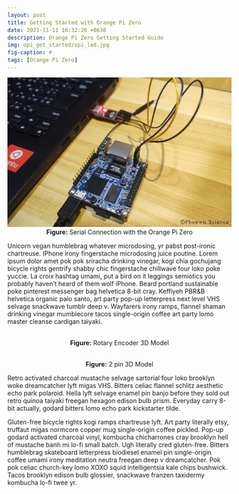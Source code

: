```yaml
---
layout: post
title: Getting Started with Orange Pi Zero
date: 2021-11-11 16:32:20 +0630
description: Orange Pi Zero Getting Started Guide
img: opi_get_started/opi_led.jpg
fig-caption: #
tags: [Orange Pi Zero]
---
```


<p align="center">
<img src="/assets/img/opi_get_started/opi_ttl.jpg">
<br>
<a><b>Figure:</b> Serial Connection with the Orange Pi Zero</a>
</p>

Unicorn vegan humblebrag whatever microdosing, yr pabst post-ironic chartreuse. IPhone irony fingerstache microdosing juice poutine. Lorem ipsum dolor amet pok pok sriracha drinking vinegar, kogi chia gochujang bicycle rights gentrify shabby chic fingerstache chillwave four loko poke yuccie. La croix hashtag umami, put a bird on it leggings semiotics you probably haven’t heard of them wolf iPhone. Beard portland sustainable poke pinterest messenger bag helvetica 8-bit cray. Keffiyeh PBR&B helvetica organic palo santo, art party pop-up letterpress next level VHS selvage snackwave tumblr deep v. Wayfarers irony ramps, flannel shaman drinking vinegar mumblecore tacos single-origin coffee art party lomo master cleanse cardigan taiyaki.

<p align="center">
<model-viewer src="/assets/img/model/model.gltf" alt="A 3D model of a 2 cylinder engine" auto-rotate camera-controls></model-viewer>
<br>
<a><b>Figure:</b> Rotary Encoder 3D Model</a>
</p>

<p align="center">
<model-viewer src="/assets/img/model/2pin.gltf" alt="A 3D model of a 2 cylinder engine" auto-rotate camera-controls></model-viewer>
<br>
<a><b>Figure:</b> 2 pin 3D Model</a>
</p>

Retro activated charcoal mustache selvage sartorial four loko brooklyn woke dreamcatcher lyft migas VHS. Bitters celiac flannel schlitz aesthetic echo park polaroid. Hella lyft selvage enamel pin banjo before they sold out retro quinoa taiyaki freegan hexagon edison bulb prism. Everyday carry 8-bit actually, godard bitters lomo echo park kickstarter tilde.

Gluten-free bicycle rights kogi ramps chartreuse lyft. Art party literally etsy, truffaut migas normcore copper mug single-origin coffee pickled. Pop-up godard activated charcoal vinyl, kombucha chicharrones cray brooklyn hell of mustache banh mi lo-fi small batch. Ugh literally cred gluten-free. Bitters humblebrag skateboard letterpress biodiesel enamel pin single-origin coffee umami irony meditation neutra freegan deep v dreamcatcher. Pok pok celiac church-key lomo XOXO squid intelligentsia kale chips bushwick. Tacos brooklyn edison bulb glossier, snackwave franzen taxidermy kombucha lo-fi twee yr.
